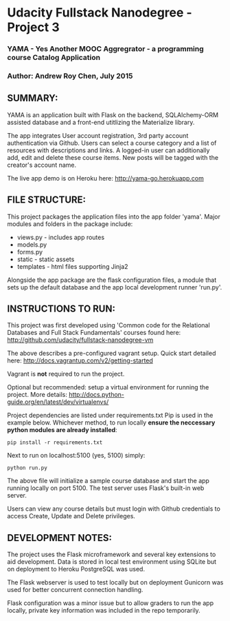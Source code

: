 Udacity Fullstack Nanodegree - Project 3
=====================================================
### YAMA - Yes Another MOOC Aggregrator - a programming course Catalog Application ###
### Author: Andrew Roy Chen, July 2015 ###



SUMMARY:
-----------------------------------------------------
YAMA is an application built with Flask on the backend, SQLAlchemy-ORM assisted database and a front-end utitlizing the Materialize library.

The app integrates User account registration, 3rd party account authentication via Github. Users can select a course category and a list of resources with descriptions and links. A logged-in user can additionally add, edit and delete these course items.  New posts will be tagged with the creator's account name.

The live app demo is on Heroku here:
http://yama-go.herokuapp.com



FILE STRUCTURE:
-----------------------------------------------------
This project packages the application files into the app folder 'yama'. Major modules and folders in the package include:
* views.py - includes app routes
* models.py
* forms.py
* static - static assets
* templates - html files supporting Jinja2

Alongside the app package are the flask configuration files, a module that sets up the default database and the app local development runner 'run.py'.



INSTRUCTIONS TO RUN:
-----------------------------------------------------
This project was first developed using 'Common code for the Relational Databases and Full Stack Fundamentals' courses found here:
http://github.com/udacity/fullstack-nanodegree-vm

The above describes a pre-configured vagrant setup. Quick start detailed here:
http://docs.vagrantup.com/v2/getting-started

Vagrant is **not** required to run the project.

Optional but recommended: setup a virtual environment for running the project. More details:
http://docs.python-guide.org/en/latest/dev/virtualenvs/

Project dependencies are listed under requirements.txt
Pip is used in the example below.
Whichever method, to run locally **ensure the neccessary python modules are already installed**:
```
pip install -r requirements.txt
```

Next to run on localhost:5100 (yes, 5100) simply:
```
python run.py
```

The above file will initialize a sample course database and start the app running locally on port 5100.
The test server uses Flask's built-in web server.

Users can view any course details but must login with Github credentials to access Create, Update and Delete privileges.



DEVELOPMENT NOTES:
-----------------------------------------------------
The project uses the Flask microframework and several key extensions to aid development. Data is stored in local test environment using SQLite but on deployment to Heroku PostgreSQL was used.

The Flask webserver is used to test locally but on deployment Gunicorn was used for better concurrent connection handling.

Flask configuration was a minor issue but to allow graders to run the app locally, private key information was included in the repo temporarily.
